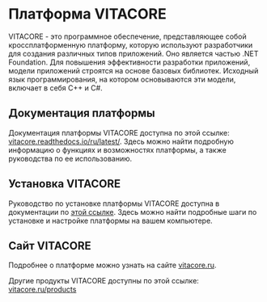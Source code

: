 # Платформа VITACORE

VITACORE - это программное обеспечение, представляющее собой кроссплатформенную платформу, которую используют разработчики для создания различных типов приложений. Оно является частью .NET Foundation. Для повышения эффективности разработки приложений, модели приложений строятся на основе базовых библиотек. Исходный язык программирования, на котором основываются эти модели, включает в себя С++ и С#.

## Документация платформы

Документация платформы VITACORE доступна по этой ссылке: [vitacore.readthedocs.io/ru/latest/](https://vitacore.readthedocs.io/ru/latest/). 
Здесь можно найти подробную информацию о функциях и возможностях платформы, а также руководства по ее использованию.

## Установка VITACORE

Руководство по установке платформы VITACORE доступна в документации по [этой ссылке](https://drive.google.com/file/d/1fxfn0LoQHp54wtgxjSnMeovps8gtttAD/view). Здесь можно найти подробные шаги по установке и настройке платформы на вашем компьютере.

## Сайт VITACORE

Подробнее о платформе можно узнать на сайте [vitacore.ru](vitacore.ru/).

Другие продукты VITACORE доступны по этой ссылке: [vitacore.ru/products](https://vitacore.ru/products/)

